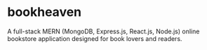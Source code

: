 # bookheaven
A full-stack MERN (MongoDB, Express.js, React.js, Node.js) online bookstore application designed for book lovers and readers.
